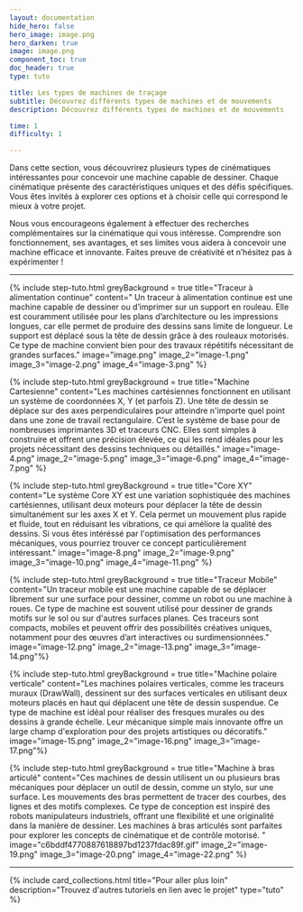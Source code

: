 ```yaml
---
layout: documentation
hide_hero: false
hero_image: image.png
hero_darken: true
image: image.png
component_toc: true
doc_header: true
type: tuto

title: Les types de machines de traçage
subtitle: Découvrez différents types de machines et de mouvements
description: Découvrez différents types de machines et de mouvements

time: 1
difficulty: 1

---
```


Dans cette section, vous découvrirez plusieurs types de cinématiques intéressantes pour concevoir une machine capable de dessiner. Chaque cinématique présente des caractéristiques uniques et des défis spécifiques. Vous êtes invités à explorer ces options et à choisir celle qui correspond le mieux à votre projet.

Nous vous encourageons également à effectuer des recherches complémentaires sur la cinématique qui vous intéresse. Comprendre son fonctionnement, ses avantages, et ses limites vous aidera à concevoir une machine efficace et innovante. Faites preuve de créativité et n’hésitez pas à expérimenter !

---

{% include step-tuto.html 
greyBackground = true
title="Traceur à alimentation continue"
content="
Un traceur à alimentation continue est une machine capable de dessiner ou d’imprimer sur un support en rouleau. Elle est couramment utilisée pour les plans d’architecture ou les impressions longues, car elle permet de produire des dessins sans limite de longueur. Le support est déplacé sous la tête de dessin grâce à des rouleaux motorisés. Ce type de machine convient bien pour des travaux répétitifs nécessitant de grandes surfaces." 
image="image.png"
image_2="image-1.png"
image_3="image-2.png"
image_4="image-3.png" %}

{% include step-tuto.html 
greyBackground = true
title="Machine Cartesienne"
content="Les machines cartésiennes fonctionnent en utilisant un système de coordonnées X, Y (et parfois Z). Une tête de dessin se déplace sur des axes perpendiculaires pour atteindre n'importe quel point dans une zone de travail rectangulaire. C’est le système de base pour de nombreuses imprimantes 3D et traceurs CNC. Elles sont simples à construire et offrent une précision élevée, ce qui les rend idéales pour les projets nécessitant des dessins techniques ou détaillés." 
image="image-4.png"
image_2="image-5.png"
image_3="image-6.png"
image_4="image-7.png" %}

{% include step-tuto.html 
greyBackground = true
title="Core XY"
content="Le système Core XY est une variation sophistiquée des machines cartésiennes, utilisant deux moteurs pour déplacer la tête de dessin simultanément sur les axes X et Y. Cela permet un mouvement plus rapide et fluide, tout en réduisant les vibrations, ce qui améliore la qualité des dessins. Si vous êtes intéréssé par l'optimisation des performances mécaniques, vous pourriez trouver ce concept particulièrement intéressant." 
image="image-8.png"
image_2="image-9.png"
image_3="image-10.png"
image_4="image-11.png" %}

{% include step-tuto.html 
greyBackground = true
title="Traceur Mobile"
content="Un traceur mobile est une machine capable de se déplacer librement sur une surface pour dessiner, comme un robot ou une machine à roues. Ce type de machine est souvent utilisé pour dessiner de grands motifs sur le sol ou sur d'autres surfaces planes. Ces traceurs sont compacts, mobiles et peuvent offrir des possibilités créatives uniques, notamment pour des œuvres d’art interactives ou surdimensionnées." 
image="image-12.png"
image_2="image-13.png"
image_3="image-14.png"%}

{% include step-tuto.html 
greyBackground = true
title="Machine polaire verticale"
content="Les machines polaires verticales, comme les traceurs muraux (DrawWall), dessinent sur des surfaces verticales en utilisant deux moteurs placés en haut qui déplacent une tête de dessin suspendue. Ce type de machine est idéal pour réaliser des fresques murales ou des dessins à grande échelle. Leur mécanique simple mais innovante offre un large champ d'exploration pour des projets artistiques ou décoratifs." 
image="image-15.png"
image_2="image-16.png"
image_3="image-17.png"%}


{% include step-tuto.html 
greyBackground = true
title="Machine à bras articulé"
content="Ces machines de dessin utilisent un ou plusieurs bras mécaniques pour déplacer un outil de dessin, comme un stylo, sur une surface. Les mouvements des bras permettent de tracer des courbes, des lignes et des motifs complexes. Ce type de conception est inspiré des robots manipulateurs industriels, offrant une flexibilité et une originalité dans la manière de dessiner. Les machines à bras articulés sont parfaites pour explorer les concepts de cinématique et de contrôle motorisé. " 
image="c6bddf4770887618897bd1237fdac89f.gif"
image_2="image-19.png"
image_3="image-20.png"
image_4="image-22.png" %}


---

{%
  include card_collections.html
  title="Pour aller plus loin"
  description="Trouvez d'autres tutoriels en lien avec le projet"
  type="tuto"
%}